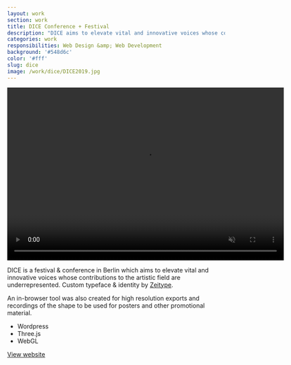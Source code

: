 ```yaml
---
layout: work
section: work
title: DICE Conference + Festival
description: "DICE aims to elevate vital and innovative voices whose contributions to the artistic field are underrepresented."
categories: work
responsibilities: Web Design &amp; Web Development
background: '#548d6c'
color: '#fff'
slug: dice
image: /work/dice/DICE2019.jpg
---
```


<div>
  <video loop muted playsinline id="dice" class="browser_img" title="DICE Berlin"
    preload="auto" width="640" height="400" data-setup="{}">
    <source src="{{ site.root }}/work/dice/DICE720.mp4#t=0.1" type='video/mp4'>
  </video>
</div>

<p>
  DICE is a festival & conference in Berlin which aims to elevate vital and innovative voices whose contributions to the artistic field are underrepresented. Custom typeface &amp; identity by <a href="http://zeitype.com/" rel="external">Zeitype</a>.
</p>
<p>
  An in-browser tool was also created for high resolution exports and recordings of the shape to be used for posters and other promotional material.
</p>

<ul class="tags">
  <li>Wordpress</li>
  <li>Three.js</li>
  <li>WebGL</li>
</ul>

<a href="http://dice.berlin/" class="button" rel="external">View website</a>
